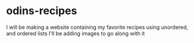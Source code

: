 # odins-recipes
I will be making a website containing my favorite recipes using unordered, and ordered lists
I'll be adding images to go along with it